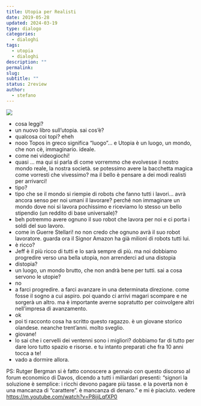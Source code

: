 ```yaml
---
title: Utopia per Realisti
date: 2019-05-28
updated: 2024-03-19
type: dialogo
categories:
  - dialoghi
tags:
  - utopia
  - dialoghi
description: ""
permalink: 
slug: 
subtitle: ""
status: 2review
author:
  - stefano
---
```

![](../../../assets/img/post/2019/libro-utopia-per-realisti.jpg)

- cosa leggi?
- un nuovo libro sull’utopia. sai cos’è?
- qualcosa coi topi? eheh
- nooo Topos in greco significa “luogo”... e Utopia è un luogo, un mondo, che non cè, immaginario. ideale.
- come nei videogiochi!
- quasi ... ma qui si parla di come vorremmo che evolvesse il nostro mondo reale, la nostra società. se potessimo avere la bacchetta magica come vorresti che vivessimo? ma il bello è pensare a dei modi realisti per arrivarci!
- tipo?
- tipo che se il mondo si riempie di robots che fanno tutti i lavori... avrà ancora senso per noi umani il lavorare? perché non immaginare un mondo dove noi si lavora pochissimo e riceviamo lo stesso un bello stipendio (un reddito di base universale)?
- beh potremmo avere ognuno il suo robot che lavora per noi e ci porta i soldi del suo lavoro.
- come in Guerre Stellari! no non credo che ognuno avrà il suo robot lavoratore. guarda ora il Signor Amazon ha già milioni di robots tutti lui.
- è ricco?
- Jeff è il più ricco di tutti e lo sarà sempre di più. ma noi dobbiamo progredire verso una bella utopia, non arrenderci ad una distopia
- distopia?
- un luogo, un mondo brutto, che non andrà bene per tutti. sai a cosa servono le utopie?
- no
- a farci progredire. a farci avanzare in una determinata direzione. come fosse il sogno a cui aspiro. poi quando ci arrivi magari scompare e ne sorgerà un altro. ma è importante averne sopratutto per coinvolgere altri nell’impresa di avanzamento.
- ok
- poi ti racconto cosa ha scritto questo ragazzo. è un giovane storico olandese. neanche trent’anni. molto sveglio.
- giovane!
- lo sai che i cervelli dei ventenni sono i migliori? dobbiamo far di tutto per dare loro tutto spazio e risorse. e tu intanto preparati che fra 10 anni tocca a te!
- vado a dormire allora.

PS: Rutger Bergman si è fatto conoscere a gennaio con questo discorso al forum economico di Davos, dicendo a tutti i miliardari presenti: “signori la soluzione è semplice: i ricchi devono pagare più tasse. e la povertà non è una mancanza di “carattere”. è mancanza di denaro.” e mi è piaciuto. vedere 
<https://m.youtube.com/watch?v=P8ijiLqfXP0>
